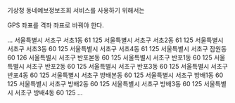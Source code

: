 기상청 동네예보정보조회 서비스를 사용하기 위해서는 

GPS 좌표를 격좌 좌표로 바꿔야 한다.

...
서울특별시	서초구	서초1동	61	125
서울특별시	서초구	서초2동	61	125	
서울특별시	서초구	서초3동	60	125	
서울특별시	서초구	서초4동	61	125	
서울특별시	서초구	잠원동	60	126	
서울특별시	서초구	반포본동	60	125	
서울특별시	서초구	반포1동	60	125	
서울특별시	서초구	반포2동	60	125	
서울특별시	서초구	반포3동	60	125	
서울특별시	서초구	반포4동	60	125	
서울특별시	서초구	방배본동	60	125	
서울특별시	서초구	방배1동	60	125	
서울특별시	서초구	방배2동	60	125	
서울특별시	서초구	방배3동	60	125	
서울특별시	서초구	방배4동	60	125	
...
